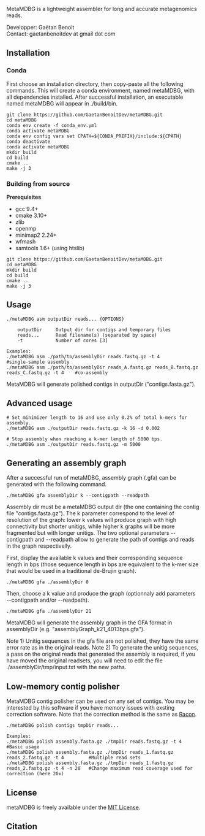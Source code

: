 MetaMDBG is a lightweight assembler for long and accurate metagenomics reads.

Developper: Gaëtan Benoit  
Contact: gaetanbenoitdev at gmail dot com

## Installation

### Conda

First choose an installation directory, then copy-paste all the following commands.
This will create a conda environment, named metaMDBG, with all dependencies installed.
After successful installation, an executable named metaMDBG will appear in ./build/bin.

```
git clone https://github.com/GaetanBenoitDev/metaMDBG.git
cd metaMDBG
conda env create -f conda_env.yml
conda activate metaMDBG
conda env config vars set CPATH=${CONDA_PREFIX}/include:${CPATH}
conda deactivate
conda activate metaMDBG
mkdir build
cd build
cmake ..
make -j 3
```

### Building from source

**Prerequisites**
- gcc 9.4+
- cmake 3.10+
- zlib
- openmp
- minimap2 2.24+
- wfmash
- samtools 1.6+ (using htslib)

```
git clone https://github.com/GaetanBenoitDev/metaMDBG.git
cd metaMDBG
mkdir build
cd build
cmake ..
make -j 3
```

## Usage

```
./metaMDBG asm outputDir reads... {OPTIONS}

	outputDir     Output dir for contigs and temporary files
	reads...      Read filename(s) (separated by space)
	-t            Number of cores [3]
	
Examples:
./metaMDBG asm ./path/to/assemblyDir reads.fastq.gz -t 4                                        #single-sample assembly
./metaMDBG asm ./path/to/assemblyDir reads_A.fastq.gz reads_B.fastq.gz reads_C.fastq.gz -t 4    #co-assembly
```

MetaMDBG will generate polished contigs in outputDir ("contigs.fasta.gz").

## Advanced usage
 
```
# Set minimizer length to 16 and use only 0.2% of total k-mers for assembly.
./metaMDBG asm ./outputDir reads.fastq.gz -k 16 -d 0.002

# Stop assembly when reaching a k-mer length of 5000 bps.
./metaMDBG asm ./outputDir reads.fastq.gz -m 5000
```

## Generating an assembly graph

After a successful run of metaMDBG, assembly graph (.gfa) can be generated with the following command.
```
./metaMDBG gfa assemblyDir k --contigpath --readpath
```

Assembly dir must be a metaMDBG output dir (the one containing the contig file "contigs.fasta.gz"). The k parameter correspond to the level of resolution of the graph: lower k values will produce graph with high connectivity but shorter unitigs, while higher k graphs will be more fragmented but with longer unitigs. The two optional parameters --contigpath and --readpath allow to generate the path of contigs and reads in the graph respectivelly.

First, display the available k values and their corresponding sequence length in bps (those sequence length in bps are equivalent to the k-mer size that would be used in a traditional de-Brujin graph).
```
./metaMDBG gfa ./assemblyDir 0
```

Then, choose a k value and produce the graph (optionnaly add parameters --contigpath and/or --readpath).
```
./metaMDBG gfa ./assemblyDir 21
```

MetaMDBG will generate the assembly graph in the GFA format in assemblyDir (e.g. "assemblyGraph_k21_4013bps.gfa").

Note 1) Unitig sequences in the gfa file are not polished, they have the same error rate as in the original reads. Note 2) To generate the unitig sequences, a pass on the original reads that generated the assembly is required, if you have moved the original readsets, you will need to edit the file ./assemblyDir/tmp/input.txt with the new paths.

## Low-memory contig polisher
MetaMDBG contig polisher can be used on any set of contigs. You may be interested by this software if you have memory issues with exsting correction software. Note that the correction method is the same as [Racon](https://github.com/isovic/racon).
```
./metaMDBG polish contigs tmpDir reads...

Examples:
./metaMDBG polish assembly.fasta.gz ./tmpDir reads.fastq.gz -t 4                            #Basic usage
./metaMDBG polish assembly.fasta.gz ./tmpDir reads_1.fastq.gz reads_2.fastq.gz -t 4         #Multiple read sets
./metaMDBG polish assembly.fasta.gz ./tmpDir reads_1.fastq.gz reads_2.fastq.gz -t 4 -n 20   #Change maximum read coverage used for correction (here 20x)
```

## License

metaMDBG is freely available under the [MIT License](https://opensource.org/license/mit-0/).

## Citation

